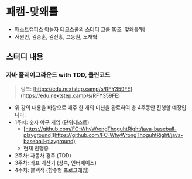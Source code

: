 # 패캠-맞왜틀

* 패스트캠퍼스 야놀자 테크스쿨의 스터디 그룹 10조 '맞왜틀'팀
* 서원빈, 김종훈, 김진홍, 고동훤, 노재혁

## 스터디 내용

### 자바 플레이그라운드 with TDD, 클린코드

> 링크: [https://edu.nextstep.camp/s/RFY359FE](https://edu.nextstep.camp/s/RFY359FE)

* 위 강의 내용을 바탕으로 매주 한 개의 미션을 완료하여 총 4주동안 진행할 예정입니다.
* 1주차: 숫자 야구 게임 (단위테스트)
  * [https://github.com/FC-WhyWrongThoguhtRight/java-baseball-playground](https://github.com/FC-WhyWrongThoguhtRight/java-baseball-playground)
  * 현재 진행중
* 2주차: 자동차 경주 (TDD)
* 3주차: 좌표 계산기 (상속, 인터페이스)
* 4주차: 블랙잭 (함수형 프로그래밍)
